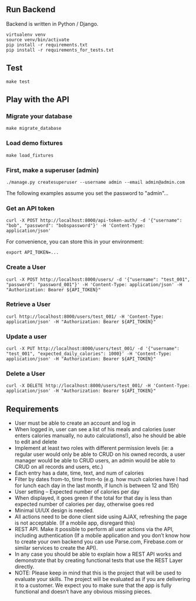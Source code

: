 ## Run Backend

Backend is written in Python / Django.

```
virtualenv venv
source venv/bin/activate
pip install -r requirements.txt
pip install -r requirements_for_tests.txt
```

## Test

```
make test
```

## Play with the API

### Migrate your database

```
make migrate_database
```


### Load demo fixtures

```
make load_fixtures
```

### First, make a superuser (admin)

```
./manage.py createsuperuser --username admin --email admin@admin.com
```

The following examples assume you set the password to "admin"...

### Get an API token

```
curl -X POST http://localhost:8000/api-token-auth/ -d '{"username": "bob", "password": "bobspassword"}' -H 'Content-Type: application/json'
```

For convenience, you can store this in your environment:

```
export API_TOKEN=...
```

### Create a User

```
curl -X POST http://localhost:8000/users/ -d '{"username": "test_001", "password": "password_001"}' -H 'Content-Type: application/json' -H "Authorization: Bearer ${API_TOKEN}"
```

### Retrieve a User

```
curl http://localhost:8000/users/test_001/ -H 'Content-Type: application/json' -H "Authorization: Bearer ${API_TOKEN}"
```

### Update a user

```
curl -X PUT http://localhost:8000/users/test_001/ -d '{"username": "test_001", "expected_daily_calories": 1000}' -H 'Content-Type: application/json' -H "Authorization: Bearer ${API_TOKEN}"
```

### Delete a User

```
curl -X DELETE http://localhost:8000/users/test_001/ -H 'Content-Type: application/json' -H "Authorization: Bearer ${API_TOKEN}"
```

## Requirements

- User must be able to create an account and log in
- When logged in, user can see a list of his meals and calories (user enters
  calories manually, no auto calculations!), also he should be able to edit and
  delete
- Implement at least two roles with different permission levels (ie: a regular
  user would only be able to CRUD on his owned records, a user manager would be
  able to CRUD users, an admin would be able to CRUD on all records and users,
  etc.)
- Each entry has a date, time, text, and num of calories
- Filter by dates from-to, time from-to (e.g. how much calories have I had for
  lunch each day in the last month, if lunch is between 12 and 15h)
- User setting – Expected number of calories per day
- When displayed, it goes green if the total for that day is less than expected
  number of calories per day, otherwise goes red
- Minimal UI/UX design is needed.
- All actions need to be done client side using AJAX, refreshing the page is
  not acceptable. (If a mobile app, disregard this)
- REST API. Make it possible to perform all user actions via the API, including
  authentication (If a mobile application and you don’t know how to create your
  own backend you can use Parse.com, Firebase.com or similar services to create
  the API).
- In any case you should be able to explain how a REST API works and
  demonstrate that by creating functional tests that use the REST Layer
  directly.
- NOTE: Please keep in mind that this is the project that will be
  used to evaluate your skills. The project will be evaluated as if you are
  delivering it to a customer. We expect you to make sure that the app is fully
  functional and doesn’t have any obvious missing pieces.
